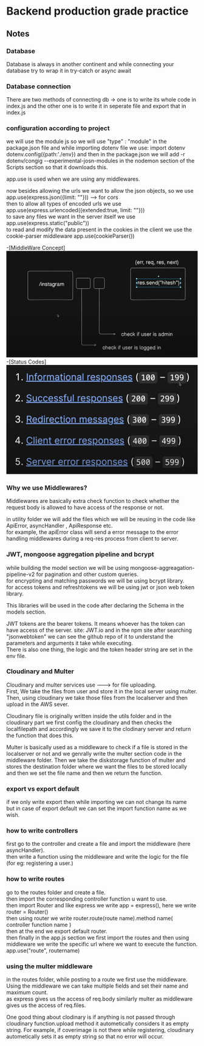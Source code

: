 # Backend production grade practice

## Notes

### Database 

Database is always in another continent and while connecting your database try to wrap it in try-catch or async await 

### Database connection

There are two methods of connecting db -> one is to write its whole code in index.js and the other one is to write it in seperate file and export that in index.js

### configuration according to project 

we will use the module js so we will use "type" : "module" in the package.json file and while importing dotenv file 
we use: import dotenv 
dotenv.config({path:'./env})
and then in the package.json we will add -r dotenv/congig --experimental-josn-modules in the nodemon section of the Scripts section so that it downloads this.


app.use is used when we are using any middlewares.

now besides allowing the urls we want to allow the json objects, so we use app.use(express.json({limit: ""})) --> for cors \
then to allow all types of encoded urls we use app.use(express.urlencoded({extended:true, limit: ""})) \
to save any files we want in the server itself we use app.use(express.static("public")) \
to read and modify the data present in the cookies in the client we use the cookie-parser middleware app.use(cookieParser())

-[MiddleWare Concept]![alt text](public/images/image.png)
-[Status Codes]![alt text](public/images/image-1.png)

### Why we use Middlewares?

Middlewares are basically extra check function to check whether the request body is allowed to have access of the response or not.


in utility folder we will add the files which we will be reusing in the code like ApiError, asyncHandler , ApiResponse etc. \
for example, the apiError class will send a error message to the error handling middlewares during a req-res process from client to server.

### JWT, mongoose aggregation pipeline and bcrypt

while building the model section we will be using mongoose-aggreagation-pipeline-v2 for pagination and other custom queries.\
for encrypting and matching passwords we will be using bcrypt library. \
for access tokens and refreshtokens we will be using jwt or json web token library. 

This libraries will be used in the code after declaring the Schema in the models section.

JWT tokens are the bearer tokens. It means whoever has the token can have access of the server. site: JWT.io and in the npm site after searching 
"jsonwebtoken" we can see the github repo of it to understand the parameters and arguments it take while executing.\
There is also one thing, the logic and the token header string are set in the env file.


### Cloudinary and Multer

Cloudinary and multer services use ---> for file uploading. \
First, We take the files from user and store it in the local server using multer. Then, using cloudinary we take those files from the localserver 
and then upload in the AWS sever.

Cloudinary file is originally written inside the utils folder and in the cloudinary part we first config the cloudinary and then
checks the localfilepath and accordingly we save it to the clodinary server and return the function that does this.

Multer is basically used as a middleware to check if a file is stored in the localserver or not and we genrally write the multer section code in
the middleware folder. Then we take the diskstorage function of multer and stores the destination folder where we want the files to be stored 
locally and then we set the file name and then we return the function.



### export vs export default

if we only write export then while importing we can not change its name \
but in case of export default we can set the import function name as we wish.

### how to write controllers

first go to the controller and create a file and import the middleware (here asyncHandler). \
then write a function using the middleware and write the logic for the file (for eg: registering a user.)



### how to write routes

go to the routes folder and create a file. \
then import the corresponding controller function u want to use. \
then import Router and like express we write app = express(), here we write router = Router() \
then using router we write router.route(route name).method name( controller function name ) \
then at the end we export default router. \
then finally in the app.js section we first import the routes and then using middleware we write the specific url where we want to execute the 
function. \
app.use("route", routername)

### using the multer middleware

in the routes folder, while posting to a route we first use the middleware. Using the middleware we can take multiple fields and set their name and
maximum count. \
as express gives us the access of req.body similarly multer as middleware gives us the access of req.files.


One good thing about clodinary is if anything is not passed through cloudinary function.upload method it autometically considers it as empty string.
For example, if coverimage is not there while registering, cloudinary autometically sets it as empty string so that no error will occur.








